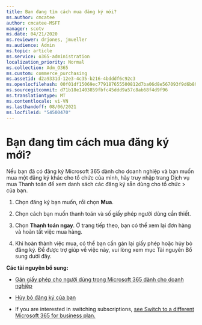 ```yaml
---
title: Bạn đang tìm cách mua đăng ký mới?
ms.author: cmcatee
author: cmcatee-MSFT
manager: scotv
ms.date: 04/21/2020
ms.reviewer: drjones, jmueller
ms.audience: Admin
ms.topic: article
ms.service: o365-administration
localization_priority: Normal
ms.collection: Adm_O365
ms.custom: commerce_purchasing
ms.assetid: d2a9331d-12e3-4c35-b216-4bdddf6c92c3
ms.openlocfilehash: 00f01df15069ec779187655500812d7ba06d8e567093f9d6b89f96fe8e57a2dc
ms.sourcegitcommit: d71b18e1403859fbfc45ddd9a57c8ab68f4d9f96
ms.translationtype: MT
ms.contentlocale: vi-VN
ms.lasthandoff: 08/06/2021
ms.locfileid: "54500470"
---
```

# <a name="looking-to-buy-a-new-subscription"></a>Bạn đang tìm cách mua đăng ký mới?

Nếu bạn đã có đăng ký Microsoft 365 dành cho doanh nghiệp và bạn  muốn mua một đăng ký khác cho tổ chức của mình, hãy truy nhập trang Dịch vụ mua Thanh toán để xem danh sách các đăng ký sẵn dùng cho tổ chức \> [](https://go.microsoft.com/fwlink/p/?linkid=868433) của bạn.
 
1. Chọn đăng ký bạn muốn, rồi chọn **Mua**.

2. Chọn cách bạn muốn thanh toán và số giấy phép người dùng cần thiết.

3. Chọn **Thanh toán ngay**. Ở trang tiếp theo, bạn có thể xem lại đơn hàng và hoàn tất việc mua hàng.

4. Khi hoàn thành việc mua, có thể bạn cần gán lại giấy phép hoặc hủy bỏ đăng ký. Để được trợ giúp về việc này, vui lòng xem mục Tài nguyên Bổ sung dưới đây.

 **Các tài nguyên bổ sung:**
  
- [Gán giấy phép cho người dùng trong Microsoft 365 dành cho doanh nghiệp](/microsoft-365/admin/add-users/add-users)
    
- [Hủy bỏ đăng ký của bạn](/microsoft-365/commerce/subscriptions/cancel-your-subscription)
    
- If you are interested in switching subscriptions, [see Switch to a different Microsoft 365 for business plan.](/microsoft-365/commerce/subscriptions/switch-to-a-different-plan)